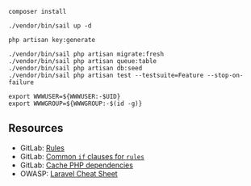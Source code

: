 ```shell
composer install

./vendor/bin/sail up -d

php artisan key:generate

./vendor/bin/sail php artisan migrate:fresh
./vendor/bin/sail php artisan queue:table
./vendor/bin/sail php artisan db:seed
./vendor/bin/sail php artisan test --testsuite=Feature --stop-on-failure
```



```shell
export WWWUSER=${WWWUSER:-$UID}
export WWWGROUP=${WWWGROUP:-$(id -g)}
```


## Resources
- GitLab: [Rules](https://docs.gitlab.com/ee/ci/yaml/index.html#rules)
- GitLab: [Common `if` clauses for `rules`](https://docs.gitlab.com/ee/ci/jobs/job_control.html#common-if-clauses-for-rules)
- GitLab: [Cache PHP dependencies](https://docs.gitlab.com/ee/ci/caching/#cache-php-dependencies)
- OWASP: [Laravel Cheat Sheet](https://cheatsheetseries.owasp.org/cheatsheets/Laravel_Cheat_Sheet.html)
